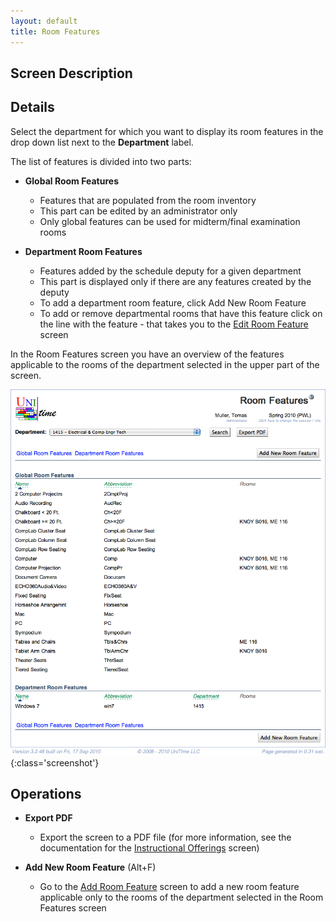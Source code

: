 ```yaml
---
layout: default
title: Room Features
---
```



## Screen Description

## Details


 Select the department for which you want to display its room features in the drop down list next to the **Department** label.


 The list of features is divided into two parts:

* **Global Room Features**
	* Features that are populated from the room inventory
	* This part can be edited by an administrator only
	* Only global features can be used for midterm/final examination rooms

* **Department Room Features**
	* Features added by the schedule deputy for a given department
	* This part is displayed only if there are any features created by the deputy
	* To add a department room feature, click Add New Room Feature
	* To add or remove departmental rooms that have this feature click on the line with the feature - that takes you to the [Edit Room Feature](edit-room-feature) screen


 In the Room Features screen you have an overview of the features applicable to the rooms of the department selected in the upper part of the screen.


![Room Features](images/room-features-1.png){:class='screenshot'}

## Operations

* **Export PDF**
	* Export the screen to a PDF file (for more information, see the documentation for the [Instructional Offerings](instructional-offerings) screen)

* **Add New Room Feature** (Alt+F)
	* Go to the [Add Room Feature](add-room-feature) screen to add a new room feature applicable only to the rooms of the department selected in the Room Features screen
